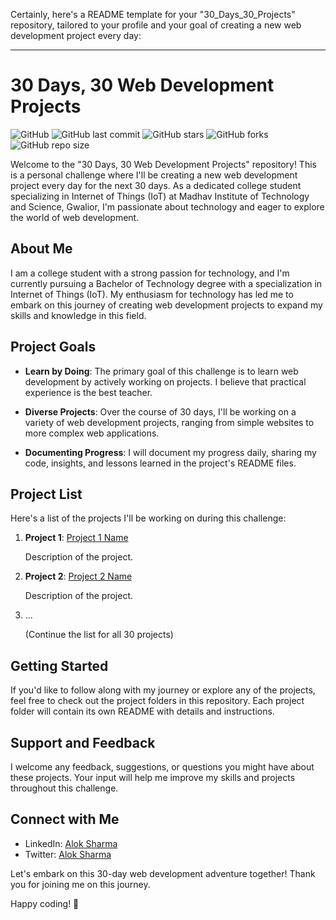Certainly, here's a README template for your "30_Days_30_Projects" repository, tailored to your profile and your goal of creating a new web development project every day:

---

# 30 Days, 30 Web Development Projects

![GitHub](https://img.shields.io/github/license/alok-2002/30_Days_30_Projects)
![GitHub last commit](https://img.shields.io/github/last-commit/alok-2002/30_Days_30_Projects)
![GitHub stars](https://img.shields.io/github/stars/alok-2002/30_Days_30_Projects)
![GitHub forks](https://img.shields.io/github/forks/alok-2002/30_Days_30_Projects)
 ![GitHub repo size](https://img.shields.io/github/repo-size/alok-2002/30_Days_30_Projects)

Welcome to the "30 Days, 30 Web Development Projects" repository! This is a personal challenge where I'll be creating a new web development project every day for the next 30 days. As a dedicated college student specializing in Internet of Things (IoT) at Madhav Institute of Technology and Science, Gwalior, I'm passionate about technology and eager to explore the world of web development.

## About Me

I am a college student with a strong passion for technology, and I'm currently pursuing a Bachelor of Technology degree with a specialization in Internet of Things (IoT). My enthusiasm for technology has led me to embark on this journey of creating web development projects to expand my skills and knowledge in this field.

## Project Goals

- **Learn by Doing**: The primary goal of this challenge is to learn web development by actively working on projects. I believe that practical experience is the best teacher.

- **Diverse Projects**: Over the course of 30 days, I'll be working on a variety of web development projects, ranging from simple websites to more complex web applications.

- **Documenting Progress**: I will document my progress daily, sharing my code, insights, and lessons learned in the project's README files.

## Project List

Here's a list of the projects I'll be working on during this challenge:

1. **Project 1**: [Project 1 Name](link-to-project-1)

   Description of the project.

2. **Project 2**: [Project 2 Name](link-to-project-2)

   Description of the project.

3. ...

   (Continue the list for all 30 projects)

## Getting Started

If you'd like to follow along with my journey or explore any of the projects, feel free to check out the project folders in this repository. Each project folder will contain its own README with details and instructions.

## Support and Feedback

I welcome any feedback, suggestions, or questions you might have about these projects. Your input will help me improve my skills and projects throughout this challenge.

## Connect with Me

- LinkedIn: [Alok Sharma](https://www.linkedin.com/in/alok-sharma2002-)
- Twitter: [Alok Sharma](https://twitter.com/i/flow/login?redirect_after_login=%2Fatul_sharma_20)

Let's embark on this 30-day web development adventure together! Thank you for joining me on this journey.

Happy coding! 🚀

